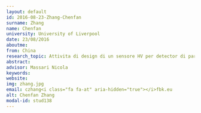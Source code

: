 ```yaml
---
layout: default 
id: 2016-08-23-Zhang-Chenfan
surname: Zhang
name: Chenfan
university: University of Liverpool
date: 23/08/2016
aboutme: 
from: China
research_topic: Attivita di design di un sensore HV per detector di particelle
abstract: 
advisor: Massari Nicola
keywords: 
website: 
img: zhang.jpg
email: czhang<i class="fa fa-at" aria-hidden="true"></i>fbk.eu
alt: Chenfan Zhang
modal-id: stud138
---
```

